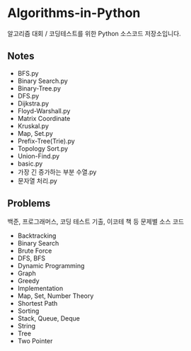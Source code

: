 # Algorithms-in-Python
 알고리즘 대회 / 코딩테스트를 위한 Python 소스코드 저장소입니다.

## Notes
- BFS.py
- Binary Search.py
- Binary-Tree.py
- DFS.py
- Dijkstra.py
- Floyd-Warshall.py  
- Matrix Coordinate
- Kruskal.py
- Map, Set.py
- Prefix-Tree(Trie).py
- Topology Sort.py
- Union-Find.py  
- basic.py
- 가장 긴 증가하는 부분 수열.py
- 문자열 처리.py
## Problems  
백준, 프로그래머스, 코딩 테스트 기출, 이코테 책 등 문제별 소스 코드
- Backtracking
- Binary Search
- Brute Force
- DFS, BFS
- Dynamic Programming
- Graph  
- Greedy
- Implementation
- Map, Set, Number Theory
- Shortest Path  
- Sorting
- Stack, Queue, Deque
- String
- Tree
- Two Pointer